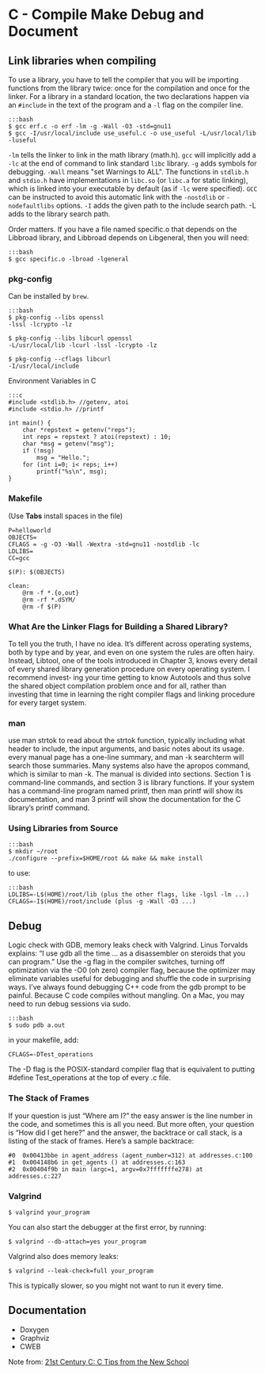 C - Compile Make Debug and Document
===================================

## Link libraries when compiling

To use a library, you have to tell the compiler that you will be
importing functions from the library twice: once for the compilation and
once for the linker. For a library in a standard location,
the two declarations happen via an `#include` in the text of the program and
a `-l` flag on the compiler line.

    :::bash
    $ gcc erf.c -o erf -lm -g -Wall -O3 -std=gnu11
    $ gcc -I/usr/local/include use_useful.c -o use_useful -L/usr/local/lib -luseful

`-lm` tells the linker to link in the math library (math.h). `gcc` will
implicitly add a `-lc` at the end of command to link standard
`libc` library. `-g` adds symbols for debugging.
`-Wall` means "set Warnings to ALL". The functions in `stdlib.h`
and `stdio.h` have implementations in `libc.so`
(or `libc.a` for static linking), which is linked into your executable
by default (as if `-lc` were specified). `GCC` can be instructed to avoid
this automatic link with the `-nostdlib` or `-nodefaultlibs` options.
`-I` adds the given path to the include search path. -L adds to
the library search path.

Order matters. If you have a file named specific.o that depends on the
Libbroad library, and Libbroad depends on Libgeneral, then you will need:

    :::bash
    $ gcc specific.o -lbroad -lgeneral

### pkg-config

Can be installed by `brew`.

    :::bash
    $ pkg-config --libs openssl
    -lssl -lcrypto -lz

    $ pkg-config --libs libcurl openssl
    -L/usr/local/lib -lcurl -lssl -lcrypto -lz

    $ pkg-config --cflags libcurl
    -I/usr/local/include

Environment Variables in C

    :::c
    #include <stdlib.h> //getenv, atoi
    #include <stdio.h> //printf

    int main() {
        char *repstext = getenv("reps");
        int reps = repstext ? atoi(repstext) : 10;
        char *msg = getenv("msg");
        if (!msg)
            msg = "Hello.";
        for (int i=0; i< reps; i++)
            printf("%s\n", msg);
    }

### Makefile

(Use **Tabs** install spaces in the file)

    P=helloworld
    OBJECTS=
    CFLAGS = -g -O3 -Wall -Wextra -std=gnu11 -nostdlib -lc
    LDLIBS=
    CC=gcc

    $(P): $(OBJECTS)

    clean:
        @rm -f *.{o,out}
        @rm -rf *.dSYM/
        @rm -f $(P)

### What Are the Linker Flags for Building a Shared Library?

To tell you the truth, I have no idea. It’s different across operating
systems, both by type and by year, and even on one system the rules are
often hairy. Instead, Libtool, one of the tools introduced in Chapter 3,
knows every detail of every shared library generation procedure on every
operating system. I recommend invest‐ ing your time getting to know
Autotools and thus solve the shared object compilation problem once
and for all, rather than investing that time in learning the right
compiler flags and linking procedure for every target system.

### man

use man strtok to read about the strtok function, typically including what header to include, the input arguments, and basic notes about its usage. every manual page has a one-line summary, and man -k searchterm will search those summaries. Many systems also have the apropos command, which is similar to man -k. The manual is divided into sections. Section 1 is command-line commands, and section 3 is library functions. If your system has a command-line program named printf, then man printf will show its documentation, and man 3 printf will show the documentation for the C library’s printf command.

### Using Libraries from Source

    :::bash
    $ mkdir ~/root
    ./configure --prefix=$HOME/root && make && make install

to use:

    :::bash
    LDLIBS=-L$(HOME)/root/lib (plus the other flags, like -lgsl -lm ...)
    CFLAGS=-I$(HOME)/root/include (plus -g -Wall -O3 ...)

## Debug

Logic check with GDB, memory leaks check with Valgrind. Linus Torvalds explains: “I use gdb all the time ... as a disassembler on steroids that you can program.” Use the -g flag in the compiler switches, turning off optimization via the -O0 (oh zero) compiler flag, because the optimizer may eliminate variables useful for debugging and shuffle the code in surprising ways. I’ve always found debugging C++ code from the gdb prompt to be painful. Because C code compiles without mangling. On a Mac, you may need to run debug sessions via sudo.

    :::bash
    $ sudo pdb a.out

in your makefile, add:

    CFLAGS=-DTest_operations

The -D flag is the POSIX-standard compiler flag that is equivalent to putting #define Test_operations at the top of every .c file.

### The Stack of Frames

If your question is just “Where am I?” the easy answer is the line number in the code, and sometimes this is all you need. But more often, your question is “How did I get here?” and the answer, the backtrace or call stack, is a listing of the stack of frames. Here’s a sample backtrace:

    #0  0x00413bbe in agent_address (agent_number=312) at addresses.c:100
    #1  0x004148b6 in get_agents () at addresses.c:163
    #2  0x00404f9b in main (argc=1, argv=0x7fffffffe278) at addresses.c:227

### Valgrind

    $ valgrind your_program

You can also start the debugger at the first error, by running:

    $ valgrind --db-attach=yes your_program

Valgrind also does memory leaks:

    $ valgrind --leak-check=full your_program

This is typically slower, so you might not want to run it every time.

## Documentation

- Doxygen
- Graphviz
- CWEB

Note from: [21st Century C: C Tips from the New School](http://www.amazon.com/gp/product/1491903899/)
